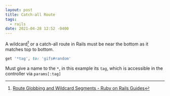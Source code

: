 ```yaml
---
layout: post
title: Catch-all Route
tags:
  - rails
date: 2021-04-28 12:52 -0400
---
```

A wildcard[^1] or a catch-all route in Rails must be near the bottom as it matches top to bottom.

```ruby
get '*tag', to: 'gifs#random'
```

Must give a name to the `*`, in this example its `tag`, which is accessible in the controller via `params[:tag]`

[^1]: [Route Globbing and Wildcard Segments - Ruby on Rails Guides](https://guides.rubyonrails.org/routing.html#route-globbing-and-wildcard-segments)